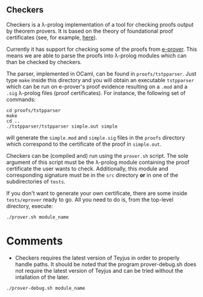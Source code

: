## Checkers

Checkers is a λ-prolog implementation of a tool for checking
proofs output by theorem provers. It is based on the theory of
foundational proof certificates (see, for example, [here](http://www.lix.polytechnique.fr/~dale/papers/cade2013.pdf)).

Currently it has support for checking some of the proofs from
[e-prover](http://eprover.org). This means we are able to parse the proofs
into λ-prolog modules which can than be checked by checkers.

The parser, implemented in OCaml, can be found in `proofs/tstpparser`.
Just type `make` inside this directory and you will obtain an executable
`tstpparser` which can be run on e-prover's proof evidence resulting on
a `.mod` and a `.sig` λ-prolog files (proof certificates). For instance,
the following set of commands:

```
cd proofs/tstpparser
make
cd ..
./tstpparser/tstpparser simple.out simple
```

will generate the `simple.mod` and `simple.sig` files in the
`proofs` directory which correspond to the certificate of the
proof in `simple.out`.

Checkers can be (compiled and) run using the `prover.sh` script.
The sole argument of this script must be the λ-prolog module
containing the proof certificate the user wants to check.
Additionally, this module and corresponding signature must be
in the `src` directory **or** in one of the subdirectories of
`tests`.

If you don't want to generate your own certificate, there are
some inside `tests/eprover` ready to go. All you need to do is,
from the top-level directory, execute:

```
./prover.sh module_name
```
# Comments

* Checkers requires the latest version of Teyjus in order to properly
  handle paths. It should be noted that the program prover-debug.sh
does not require the latest version of Teyjus and can be tried without
the intallation of the later.

```
./prover-debug.sh module_name

```
